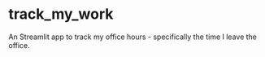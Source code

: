 # track_my_work
An Streamlit app to track my office hours - specifically the time I leave the office.
